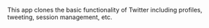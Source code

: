This app clones the basic functionality of Twitter including profiles, tweeting,
session management, etc.
